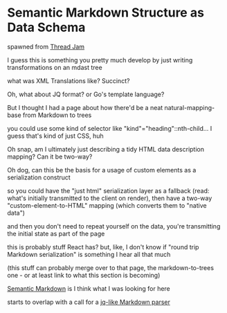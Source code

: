 # Semantic Markdown Structure as Data Schema

spawned from [Thread Jam](5e1y8-03bex-6w9e6-7pq56-78ece)

I guess this is something you pretty much develop by just writing transformations on an mdast tree

what was XML Translations like? Succinct?

Oh, what about JQ format? or Go's template language?

But I thought I had a page about how there'd be a neat natural-mapping-base from Markdown to trees

you could use some kind of selector like "kind"="heading"::nth-child... I guess that's kind of just CSS, huh

Oh snap, am I ultimately just describing a tidy HTML data description mapping? Can it be two-way?

Oh dog, can this be the basis for a usage of custom elements as a serialization construct

so you could have the "just html" serialization layer as a fallback (read: what's initially transmitted to the client on render), then have a two-way "custom-element-to-HTML" mapping (which converts them to "native data")

and then you don't need to repeat yourself on the data, you're transmitting the initial state as part of the page

this is probably stuff React has? but, like, I don't know if "round trip Markdown serialization" is something I hear all that much

(this stuff can probably merge over to that page, the markdown-to-trees one - or at least link to what this section is becoming)

[Semantic Markdown](c0g5q-c0kq9-tgaaw-avh15-004rm) is I think what I was looking for here

starts to overlap with a call for a [jq-like Markdown parser](e14dn-31jvn-y9a2g-7ch5c-v5qbk)
